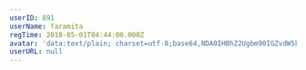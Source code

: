 ```yaml
---
userID: 891
userName: faramita
regTime: 2018-05-01T04:44:00.000Z
avatar: 'data:text/plain; charset=utf-8;base64,NDA0IHBhZ2Ugbm90IGZvdW5kCg=='
userURL: null
---
```



